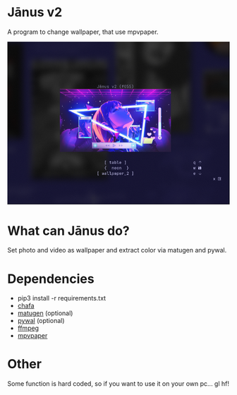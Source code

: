 # Jānus v2
A program to change wallpaper, that use mpvpaper.

![Jānus v2](https://raw.githubusercontent.com/TimeBean/janus_wallpaper/refs/heads/main/screenshot.png)

# What can Jānus do?
Set photo and video as wallpaper and extract color via matugen and pywal.

# Dependencies

- pip3 install -r requirements.txt
- [chafa](https://github.com/hpjansson/chafa)
- [matugen](https://github.com/InioX/matugen) (optional)
- [pywal](https://github.com/dylanaraps/pywal) (optional)
- [ffmpeg](https://ffmpeg.org/)
- [mpvpaper](https://github.com/GhostNaN/mpvpaper)

# Other
Some function is hard coded, so if you want to use it on your own pc... gl hf!
